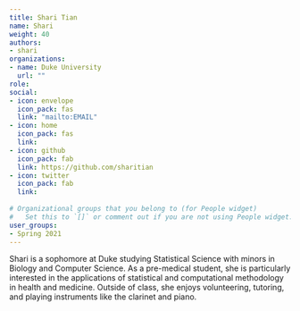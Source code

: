 ```yaml
---
title: Shari Tian
name: Shari
weight: 40
authors: 
- shari
organizations:
- name: Duke University
  url: ""
role: 
social:
- icon: envelope
  icon_pack: fas
  link: "mailto:EMAIL"
- icon: home
  icon_pack: fas
  link: 
- icon: github
  icon_pack: fab
  link: https://github.com/sharitian
- icon: twitter
  icon_pack: fab
  link: 
  
# Organizational groups that you belong to (for People widget)
#   Set this to `[]` or comment out if you are not using People widget.  
user_groups:
- Spring 2021
---
```


Shari is a sophomore at Duke studying Statistical Science with minors in Biology and Computer Science. As a pre-medical student, she is particularly interested in the applications of statistical and computational methodology in health and medicine. Outside of class, she enjoys volunteering, tutoring, and playing instruments like the clarinet and piano. 
